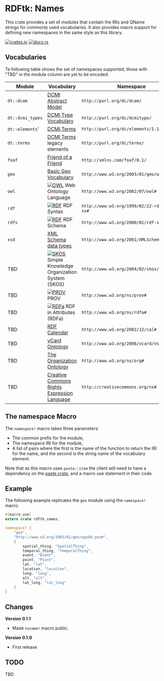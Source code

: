 # RDFtk: Names

This crate provides a set of modules that contain the IRIs and QName strings for commonly used vocabularies. It also 
provides macro support for defining new namespaces in the same style as this library.

[![crates.io](https://img.shields.io/crates/v/rdftk_names.svg)](https://crates.io/crates/rdftk_names)
[![docs.rs](https://docs.rs/rdftk_names/badge.svg)](https://docs.rs/rdftk_names)

## Vocabularies

Te following table shows the set of namespaces supported, those with "TBD" in the module column are yet to be encoded.

| Module           | Vocabulary | Namespace |
|------------------|------------|-----------|
| `dt::dcam`       | [DCMI Abstract Model](https://www.dublincore.org/specifications/dublin-core/abstract-model/) | `http://purl.org/dc/dcam/` |
| `dt::dcmi_types` | [DCMI Type Vocabulary](https://www.dublincore.org/specifications/dublin-core/dcmi-type-vocabulary/) | `http://purl.org/dc/dcmitype/` |
| `dt::elements`'  | [DCMI Terms](https://www.dublincore.org/specifications/dublin-core/dcmi-terms/) | `http://purl.org/dc/elements/1.1/` |
| `dt::terms`      | [DCMI Terms](https://www.dublincore.org/specifications/dublin-core/dcmi-terms/) legacy elements | `http://purl.org/dc/terms/` |
| `foaf`           | [Friend of a Friend](http://xmlns.com/foaf/spec/) | `http://xmlns.com/foaf/0.1/` |
| `geo`            | [Basic Geo Vocabulary](https://www.w3.org/2003/01/geo/) | `http://www.w3.org/2003/01/geo/wgs84_pos#` |
| `owl`            | [![OWL](https://www.w3.org/Icons/SW/Buttons/sw-owl-blue.png)](http://www.w3.org/2001/sw/wiki/OWL) Web Ontology Language  | `http://www.w3.org/2002/07/owl#` |
| `rdf`            | [![RDF](https://www.w3.org/Icons/SW/Buttons/sw-rdf-blue.png)](http://www.w3.org/2001/sw/wiki/RDF) RDF Syntax  | `http://www.w3.org/1999/02/22-rdf-syntax-ns#` |
| `rdfs`           | [![RDF](https://www.w3.org/Icons/SW/Buttons/sw-rdf-blue.png)](http://www.w3.org/2001/sw/wiki/RDF) RDF Schema  | `http://www.w3.org/2000/01/rdf-schema#` |
| `xsd`            | [XML Schema data types](https://www.w3.org/TR/xmlschema-2) | `http://www.w3.org/2001/XMLSchema#` |
| TBD              | [![SKOS](https://www.w3.org/Icons/SW/Buttons/sw-skos-blue.png)](http://www.w3.org/2001/sw/wiki/SKOS) Simple Knowledge Organization System (SKOS) | `http://www.w3.org/2004/02/skos/core#` |
| TBD              | [![PROV](https://www.w3.org/Icons/SW/Buttons/sw-prov-blue.png)](http://www.w3.org/2001/sw/wiki/PROV) PROV | `http://www.w3.org/ns/prov#` |
| TBD              | [![RDFa](https://www.w3.org/Icons/SW/Buttons/sw-rdfa-blue.png)](http://www.w3.org/2001/sw/wiki/RDFa) RDF in Attributes (RDFa) | `http://www.w3.org/ns/rdfa#` |
| TBD              | [RDF Calendar](https://www.w3.org/TR/rdfcal/) | `http://www.w3.org/2002/12/cal#`  |
| TBD              | [vCard Ontology](https://www.w3.org/TR/vcard-rdf/) | `http://www.w3.org/2006/vcard/ns#` |
| TBD              | [The Organization Ontology](https://www.w3.org/TR/vocab-org/) | `http://www.w3.org/ns/org#` |
| TBD              | [Creative Commons Rights Expression Language](https://wiki.creativecommons.org/wiki/CC_REL) | `http://creativecommons.org/ns#` |

## The namespace Macro

The `namespace!` macro takes three parameters:

* The common prefix for the module,
* The namespace IRI for the module,
* A list of pairs where the first is the name of the function to return the IRI for the name, and the second is the 
  string name of the vocabulary element.
  
Note that as this macro uses `paste::item` the client will need to have a dependency on the [paste crate](https://crates.io/crates/paste), 
and a macro use statement in their code.

## Example

The following example replicates the `geo` module using the `namespace!` macro.

```rust
#[macro_use]
extern crate rdftk_names;

namespace! {
    "geo",
    "http://www.w3.org/2003/01/geo/wgs84_pos#",
    {
        spatial_thing, "SpatialThing",
        temporal_thing, "TemporalThing",
        event, "Event",
        point, "Point",
        lat, "lat",
        location, "location",
        long, "long",
        alt, "alt",
        lat_long, "lat_long"
    }
}
```

## Changes


**Version 0.1.1**

* Made `nsname!` macro public.

**Version 0.1.0**

* First release

## TODO

TBD